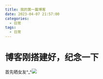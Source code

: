 ```yaml
---
title: 我的第一篇博客
date: 2023-04-07 21:57:00
categories:
  - 日常
tags:
  - 日常
---
```


# 博客刚搭建好，纪念一下

首先晒女友^_^![](darling.jpg)
